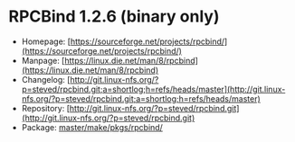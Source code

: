 # RPCBind 1.2.6 (binary only)
 - Homepage: [https://sourceforge.net/projects/rpcbind/](https://sourceforge.net/projects/rpcbind/)
 - Manpage: [https://linux.die.net/man/8/rpcbind](https://linux.die.net/man/8/rpcbind)
 - Changelog: [http://git.linux-nfs.org/?p=steved/rpcbind.git;a=shortlog;h=refs/heads/master](http://git.linux-nfs.org/?p=steved/rpcbind.git;a=shortlog;h=refs/heads/master)
 - Repository: [http://git.linux-nfs.org/?p=steved/rpcbind.git](http://git.linux-nfs.org/?p=steved/rpcbind.git)
 - Package: [master/make/pkgs/rpcbind/](https://github.com/Freetz-NG/freetz-ng/tree/master/make/pkgs/rpcbind/)

